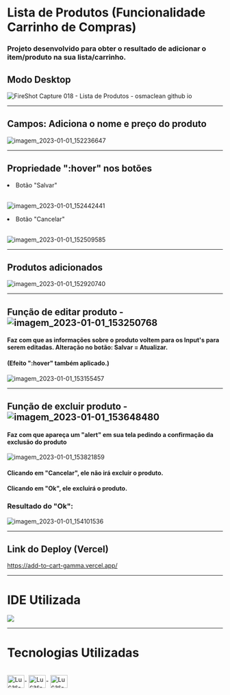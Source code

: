 # Lista de Produtos (Funcionalidade Carrinho de Compras)

### Projeto desenvolvido para obter o resultado de adicionar o item/produto na sua lista/carrinho.

## Modo Desktop 

![FireShot Capture 018 - Lista de Produtos - osmaclean github io](https://user-images.githubusercontent.com/115199808/210180903-3945b3cd-12ad-4114-be9d-1b85bb4f3eff.png)

<hr>

## Campos: Adiciona o nome e preço do produto

![imagem_2023-01-01_152236647](https://user-images.githubusercontent.com/115199808/210181002-adadc7fe-2478-40a9-8f55-269007d5736a.png)

<hr>

## Propriedade ":hover" nos botões

<li>Botão "Salvar"</li><br>

![imagem_2023-01-01_152442441](https://user-images.githubusercontent.com/115199808/210181095-57f1f304-aec9-4fde-a379-88dfcca872d9.png)

<li>Botão "Cancelar"</li><br>

![imagem_2023-01-01_152509585](https://user-images.githubusercontent.com/115199808/210181106-2fe0a533-9f89-4f79-8fe1-ae6e620408fc.png)

<hr>

## Produtos adicionados

![imagem_2023-01-01_152920740](https://user-images.githubusercontent.com/115199808/210181187-baa1813a-fa1a-43ff-8789-3f2d1733b095.png)

<hr> 

## Função de editar produto - ![imagem_2023-01-01_153250768](https://user-images.githubusercontent.com/115199808/210181271-109332f6-fdb0-4c31-9747-9af4c08b206c.png)

#### Faz com que as informações sobre o produto voltem para os Input's para serem editadas. Alteração no botão: Salvar = Atualizar. 
#### (Efeito ":hover" também aplicado.)

![imagem_2023-01-01_153155457](https://user-images.githubusercontent.com/115199808/210181245-3219c3d6-8a33-49c9-9a93-5f55f29e5fad.png)

<hr>

## Função de excluir produto - ![imagem_2023-01-01_153648480](https://user-images.githubusercontent.com/115199808/210181374-be17650b-07ef-4c0a-8aac-2546e1c44cd7.png)

#### Faz com que apareça um "alert" em sua tela pedindo a confirmação da exclusão do produto

![imagem_2023-01-01_153821859](https://user-images.githubusercontent.com/115199808/210181408-0ae0f82d-9503-4e4b-96ba-c050123296ee.png)

#### Clicando em "Cancelar", ele não irá excluir o produto.
#### Clicando em "Ok", ele excluirá o produto.

### Resultado do "Ok":

![imagem_2023-01-01_154101536](https://user-images.githubusercontent.com/115199808/210181468-30e0197d-3ae9-4faa-a53f-baf3b5782898.png)

<hr>

## Link do Deploy (Vercel)

https://add-to-cart-gamma.vercel.app/

<hr>

# IDE Utilizada

<div> 
<img src="https://img.shields.io/badge/Visual_Studio_Code-0078D4?style=for-the-badge&logo=visual%20studio%20code&logoColor=white">
</div>

<hr>

# Tecnologias Utilizadas
<div style="display: inline_block"><br>
  <img align="center" alt="Lucas-HTML" height="30" width="40" src="https://cdn.jsdelivr.net/gh/devicons/devicon/icons/html5/html5-original.svg">-
  <img align="center" alt="Lucas-CSS" height="30" width="40" src="https://cdn.jsdelivr.net/gh/devicons/devicon/icons/css3/css3-original.svg">-
  <img align="center" alt="Lucas-Js" height="30" width="40" src="https://cdn.jsdelivr.net/gh/devicons/devicon/icons/javascript/javascript-original.svg">
</div>

